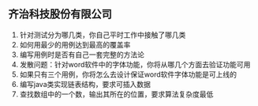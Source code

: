 ## 齐治科技股份有限公司
1. 针对测试分为哪几类，你自己平时工作中接触了哪几类
2. 如何用最少的用例达到最高的覆盖率
3. 编写用例时是否有自己一套完整的方法论
4. 发散问题：针对word软件中的字体功能，你将从哪几个方面去验证功能可用
5. 如果只有三个用例，你将怎么去设计保证word软件字体功能是可上线的
6. 编写java类实现链表结构，要求可插入数据
7. 查找数组中的一个数，输出其所在的位置，要求算法复杂度最低